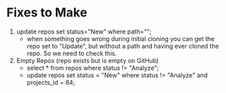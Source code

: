 # Fixes to Make

1. update repos set status="New" where path=""; 
	- when something goes wrong during initial cloning you can get the repo set to "Update", but without a path and having ever cloned the repo. So we need to check this. 
2. Empty Repos (repo exists but is empty on GitHub)
    - select * from repos where status != "Analyze";
    - update repos set status = "New" where status != "Analyze" and projects_id = 84; 